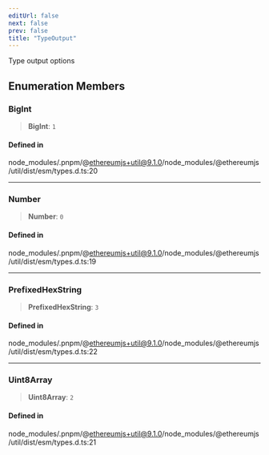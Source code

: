 ```yaml
---
editUrl: false
next: false
prev: false
title: "TypeOutput"
---
```


Type output options

## Enumeration Members

### BigInt

> **BigInt**: `1`

#### Defined in

node\_modules/.pnpm/@ethereumjs+util@9.1.0/node\_modules/@ethereumjs/util/dist/esm/types.d.ts:20

***

### Number

> **Number**: `0`

#### Defined in

node\_modules/.pnpm/@ethereumjs+util@9.1.0/node\_modules/@ethereumjs/util/dist/esm/types.d.ts:19

***

### PrefixedHexString

> **PrefixedHexString**: `3`

#### Defined in

node\_modules/.pnpm/@ethereumjs+util@9.1.0/node\_modules/@ethereumjs/util/dist/esm/types.d.ts:22

***

### Uint8Array

> **Uint8Array**: `2`

#### Defined in

node\_modules/.pnpm/@ethereumjs+util@9.1.0/node\_modules/@ethereumjs/util/dist/esm/types.d.ts:21
